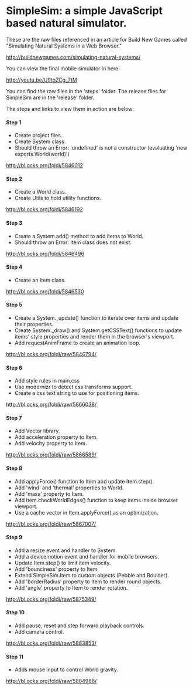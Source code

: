 # SimpleSim: a simple JavaScript based natural simulator.

These are the raw files referenced in an article for Build New Games called "Simulating Natural Systems in a Web Browser."

http://buildnewgames.com/simulating-natural-systems/

You can view the final mobile simulator in here:

http://youtu.be/U9toZCg_7tM

You can find the raw files in the 'steps' folder. The release files for SimpleSim are in the 'release' folder.

The steps and links to view them in action are below:

#### Step 1

* Create project files.
* Create System class.
* Should throw an Error: 'undefined' is not a constructor (evaluating 'new exports.World(world)')

http://bl.ocks.org/foldi/5846012


#### Step 2

* Create a World class.
* Create Utils to hold utility functions.

http://bl.ocks.org/foldi/5846192


#### Step 3

* Create a System.add() method to add items to World.
* Should throw an Error: Item class does not exist.

http://bl.ocks.org/foldi/5846496


#### Step 4

* Create an Item class.

http://bl.ocks.org/foldi/5846530


#### Step 5

* Create a System._update() function to iterate over items and update their properties.
* Create System._draw() and System.getCSSText() functions to update items' style properties and render them in the browser's viewport.
* Add requestAnimFrame to create an animation loop.

http://bl.ocks.org/foldi/raw/5846794/


#### Step 6

* Add style rules in main.css
* Use modernizr to detect css transforms support.
* Create a css text string to use for positioning items.

http://bl.ocks.org/foldi/raw/5866038/


#### Step 7

* Add Vector library.
* Add acceleration property to Item.
* Add velocity property to Item.

http://bl.ocks.org/foldi/raw/5866589/


#### Step 8

* Add applyForce() function to Item and update Item.step().
* Add 'wind' and 'thermal' properties to World.
* Add 'mass' property to Item.
* Add Item.checkWorldEdges() function to keep items inside browser viewport.
* Use a cache vector in Item.applyForce() as an optimization.

http://bl.ocks.org/foldi/raw/5867007/


#### Step 9

* Add a resize event and handler to System.
* Add a devicemotion event and handler for mobile browsers.
* Update Item.step() to limit item velocity.
* Add 'bounciness' property to Item.
* Extend SimpleSim.Item to custom objects (Pebble and Boulder).
* Add 'borderRadius' property to Item to render round objects.
* Add 'angle' property to Item to render rotation.

http://bl.ocks.org/foldi/raw/5875349/


#### Step 10

* Add pause, reset and step forward playback controls.
* Add camera control.

http://bl.ocks.org/foldi/raw/5883853/


#### Step 11

* Adds mouse input to control World gravity.

http://bl.ocks.org/foldi/raw/5884986/




